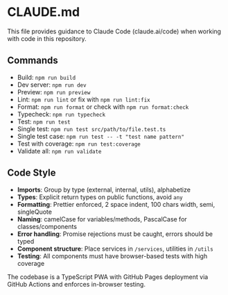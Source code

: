 # CLAUDE.md

This file provides guidance to Claude Code (claude.ai/code) when working with code in this repository.

## Commands

- Build: `npm run build`
- Dev server: `npm run dev`
- Preview: `npm run preview`
- Lint: `npm run lint` or fix with `npm run lint:fix`
- Format: `npm run format` or check with `npm run format:check`
- Typecheck: `npm run typecheck`
- Test: `npm run test`
- Single test: `npm run test src/path/to/file.test.ts`
- Single test case: `npm run test -- -t "test name pattern"`
- Test with coverage: `npm run test:coverage`
- Validate all: `npm run validate`

## Code Style

- **Imports**: Group by type (external, internal, utils), alphabetize
- **Types**: Explicit return types on public functions, avoid `any`
- **Formatting**: Prettier enforced, 2 space indent, 100 chars width, semi, singleQuote
- **Naming**: camelCase for variables/methods, PascalCase for classes/components
- **Error handling**: Promise rejections must be caught, errors should be typed
- **Component structure**: Place services in `/services`, utilities in `/utils`
- **Testing**: All components must have browser-based tests with high coverage

The codebase is a TypeScript PWA with GitHub Pages deployment via GitHub Actions and enforces in-browser testing.
